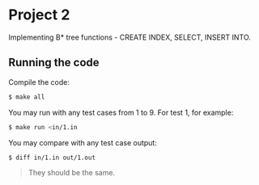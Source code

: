 # Project 2

Implementing B* tree functions - CREATE INDEX, SELECT, INSERT INTO.

## Running the code

Compile the code:
```bash
$ make all
```

You may run with any test cases from 1 to 9. For test 1, for example:
```bash
$ make run <in/1.in
```

You may compare with any test case output:
```bash
$ diff in/1.in out/1.out
```
> They should be the same.
